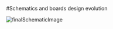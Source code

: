 #Schematics and boards design evolution



![finalSchematicImage](https://user-images.githubusercontent.com/88748513/232085240-934b1513-2288-4789-a7aa-9284b39aac1a.PNG)
